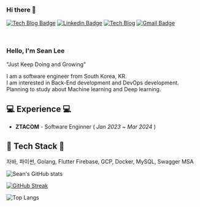 ### Hi there 👋

[![Tech Blog Badge](http://img.shields.io/badge/-Github-black?style=for-the-badge&logo=github&link=https://github.com/lsh981127)](https://github.com/lsh981127)
[![Linkedin Badge](https://img.shields.io/badge/-LinkedIn-blue?style=for-the-badge&logo=Linkedin&logoColor=white&link=https://www.linkedin.com/in/%EC%8A%B9%ED%9B%88-%EC%9D%B4-929a2a216/)](https://www.linkedin.com/in/%EC%8A%B9%ED%9B%88-%EC%9D%B4-929a2a216/)
[![Tech Blog](http://img.shields.io/badge/TechBlog-000000?style=for-the-badge&logo=tistory&link=https://honesttree.tistory.com/)](https://honesttree.tistory.com/)
[![Gmail Badge](https://img.shields.io/badge/Gmail-d14836?style=for-the-badge&logo=Gmail&logoColor=white&link=mailto:lsh981127@gmail.com)](mailto:lsh981127@gmail.com)

<br>

### Hello, I'm Sean Lee

"Just Keep Doing and Growing"

I am a software engineer from South Korea, KR.   
I am interested in Back-End development and DevOps development. Planning to study about Machine learning and Deep learning.


## 💻 Experience 💻   
- **ZTACOM** - Software Enginner ( *Jan 2023* ~ *Mar 2024* )

## 📌 Tech Stack 📌   
자바, 파이썬, Golang, Flutter
Firebase, GCP, Docker, MySQL, Swagger
MSA



![Sean's GitHub stats](https://github-readme-stats.vercel.app/api?username=lsh981127&show_icons=true&theme=radical&include_all_commits=true)


[![GitHub Streak](https://streak-stats.demolab.com?user=lsh981127)](https://git.io/streak-stats)

![Top Langs](https://github-readme-stats.vercel.app/api/top-langs/?username=lsh981127&layout=compact)
<br>
